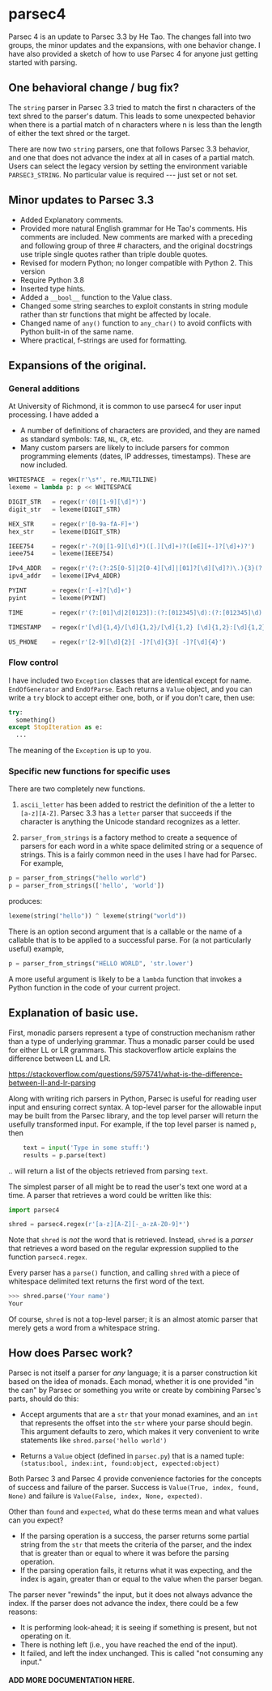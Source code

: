 # parsec4

Parsec 4 is an update to Parsec 3.3 by He Tao.
The changes fall into two groups, the minor updates and the
expansions, with one behavior change. I have also provided a sketch of how to use
Parsec 4 for anyone just getting started with parsing.

## One behavioral change / bug fix?

The `string` parser in Parsec 3.3 tried to match the first
n characters of the text shred to the parser's datum. This leads
to some unexpected behavior when there is a partial match of 
n characters where n is less than the length of either the 
text shred or the target.

There are now two `string` parsers, one that follows Parsec 3.3
behavior, and one that does not advance the index at all in cases
of a partial match. Users can select the legacy version by
setting the environment variable `PARSEC3_STRING`. No particular
value is required --- just set or not set.

## Minor updates to Parsec 3.3

- Added Explanatory comments.
- Provided more natural English grammar for He Tao's comments. His comments
  are included. New comments are marked with a preceding and following group
  of three # characters, and the original docstrings use triple single quotes
  rather than triple double quotes.
- Revised for modern Python; no longer compatible with Python 2. This version
- Require Python 3.8
- Inserted type hints.
- Added a `__bool__` function to the Value class.
- Changed some string searches to exploit constants in string module rather
  than str functions that might be affected by locale.
- Changed name of `any()` function to `any_char()` to avoid conflicts with 
  Python built-in of the same name.
- Where practical, f-strings are used for formatting.

## Expansions of the original.

### General additions

At University of Richmond, it is common to use parsec4 for user input processing.
I have added a 

- A number of definitions of characters are provided, and they
  are named as standard symbols: `TAB`, `NL`, `CR`, etc.
- Many custom parsers are likely to include parsers for common programming
  elements (dates, IP addresses, timestamps). These are now included.
  
```python
WHITESPACE  = regex(r'\s*', re.MULTILINE)
lexeme = lambda p: p << WHITESPACE

DIGIT_STR   = regex(r'(0|[1-9][\d]*)')
digit_str   = lexeme(DIGIT_STR)

HEX_STR     = regex(r'[0-9a-fA-F]+')
hex_str     = lexeme(DIGIT_STR)

IEEE754     = regex(r'-?(0|[1-9][\d]*)([.][\d]+)?([eE][+-]?[\d]+)?')
ieee754     = lexeme(IEEE754)

IPv4_ADDR   = regex(r'(?:(?:25[0-5]|2[0-4][\d]|[01]?[\d][\d]?)\.){3}(?:25[0-5]|2[0-4][\d]|[01]?[\d][\d]?)')
ipv4_addr   = lexeme(IPv4_ADDR)

PYINT       = regex(r'[-+]?[\d]+')
pyint       = lexeme(PYINT)

TIME        = regex(r'(?:[01]\d|2[0123]):(?:[012345]\d):(?:[012345]\d)')

TIMESTAMP   = regex(r'[\d]{1,4}/[\d]{1,2}/[\d]{1,2} [\d]{1,2}:[\d]{1,2}:[\d]{1,2}')

US_PHONE    = regex(r'[2-9][\d]{2}[ -]?[\d]{3}[ -]?[\d]{4}')
```

### Flow control

I have included two `Exception` classes that are identical except for name.
`EndOfGenerator` and `EndOfParse`. Each returns a `Value` object, and you
can write a `try` block to accept either one, both, or if you don't care, then
use:

```python
try:
  something()
except StopIteration as e:
  ...
```
The meaning of the `Exception` is up to you.

### Specific new functions for specific uses

There are two completely new functions.

1. `ascii_letter` has been added to restrict the definition of the a 
    letter to `[a-z][A-Z]`. Parsec 3.3 has a `letter` parser that succeeds
    if the character is anything the Unicode standard recognizes as a 
    letter. 

2. `parser_from_strings` is a factory method to create a sequence
    of parsers for each word in a white space delimited string or a sequence of
    strings. This is
    a fairly common need in the uses I have had for Parsec. For example,

```python
p = parser_from_strings("hello world")
p = parser_from_strings(['hello', 'world'])
```
 
produces:

```python
lexeme(string("hello")) ^ lexeme(string("world"))
```

There is an option second argument that is a callable or the name of a
callable that is to be applied to a successful parse. For (a not particularly useful) example, 

```python
p = parser_from_strings("HELLO WORLD", 'str.lower')
```

A more useful argument is likely to be a `lambda` function that invokes a
Python function in the code of your current project.

## Explanation of basic use.

First, monadic parsers represent a type of construction mechanism
rather than a type of underlying grammar. Thus a monadic parser could
be used for either LL or LR grammars. This stackoverflow article
explains the difference between LL and LR.

https://stackoverflow.com/questions/5975741/what-is-the-difference-between-ll-and-lr-parsing

Along with writing rich parsers in Python, Parsec is useful for reading 
user input and ensuring correct syntax. A top-level parser for the allowable
input may be built from the Parsec library, and the top level parser will
return the usefully transformed input. For example, if the top level parser
is named `p`, then

```python
    text = input('Type in some stuff:')
    results = p.parse(text)
```

.. will return a list of the objects retrieved from parsing `text`.

The simplest parser of all might be to read the user's text one word
at a time. A parser that retrieves a word could be written like this:

```python
import parsec4

shred = parsec4.regex(r'[a-z][A-Z][-_a-zA-Z0-9]*')
```

Note that `shred` is *not* the word that is retrieved. Instead, `shred`
is a *parser* that retrieves a word based on the regular expression 
supplied to the function `parsec4.regex`.

Every parser has a `parse()` function, and calling `shred` with a piece of
whitespace delimited text returns the first word of the text.

```python
>>> shred.parse('Your name')
Your
```

Of course, `shred` is not a top-level parser; it is an almost atomic
parser that merely gets a word from a whitespace string. 

## How does Parsec work?

Parsec is not itself a parser for *any* language; it is a parser construction
kit based on the idea of monads. Each monad, whether it is one provided "in the can" 
by Parsec or something you write or create by combining Parsec's parts, should do this:

- Accept arguments that are a `str` that your monad examines, and an `int` that
    represents the offset into the `str` where your parse should begin. This argument
    defaults to zero, which makes it very convenient to write statements like 
    `shred.parse('hello world')`
    
- Returns a `Value` object (defined in `parsec.py`) that is a named tuple: `(status:bool, index:int, found:object, expected:object)`

Both Parsec 3 and Parsec 4 provide convenience factories for the concepts of success and failure
of the parser. Success is `Value(True, index, found, None)` and failure is
`Value(False, index, None, expected)`. 
    
Other than `found` and `expected`, what do these terms mean and what values can
you expect?
    
- If the parsing operation is a success, the parser returns some partial string 
    from the `str` that meets the criteria of the parser, and the index that is 
    greater than or equal to where it was before the parsing operation.
- If the parsing operation fails, it returns what it was expecting, and the index
  is again, greater than or equal to the value when the parser began.
  
The parser never "rewinds" the input, but it does not always advance the index. 
If the parser does not advance the index, there could be a few reasons:

- It is performing look-ahead; it is seeing if something is present, but not operating on it.
- There is nothing left (i.e., you have reached the end of the input).
- It failed, and left the index unchanged. This is called "not consuming any input."



#### ADD MORE DOCUMENTATION HERE.

